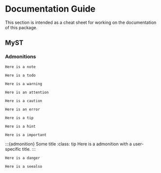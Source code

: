 # Documentation Guide

This section is intended as a cheat sheet for working on the documentation of this package.

## MyST

### Admonitions

```{note}
Here is a note
```

```{todo}
Here is a todo
```

```{warning}
Here is a warning
```

```{attention}
Here is an attention
```

```{caution}
Here is a caution
```

```{error}
Here is an error
```

```{tip}
Here is a tip
```

```{hint}
Here is a hint
```

```{important}
Here is a important
```

:::{admonition} Some title
:class: tip
Here is a admonition with a user-specific title.
:::

```{danger}
Here is a danger
```

```{seealso}
Here is a seealso
```









